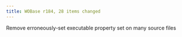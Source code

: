 ```yaml
---
title: WOBase r184, 28 items changed
---
```


Remove erroneously-set executable property set on many source files

